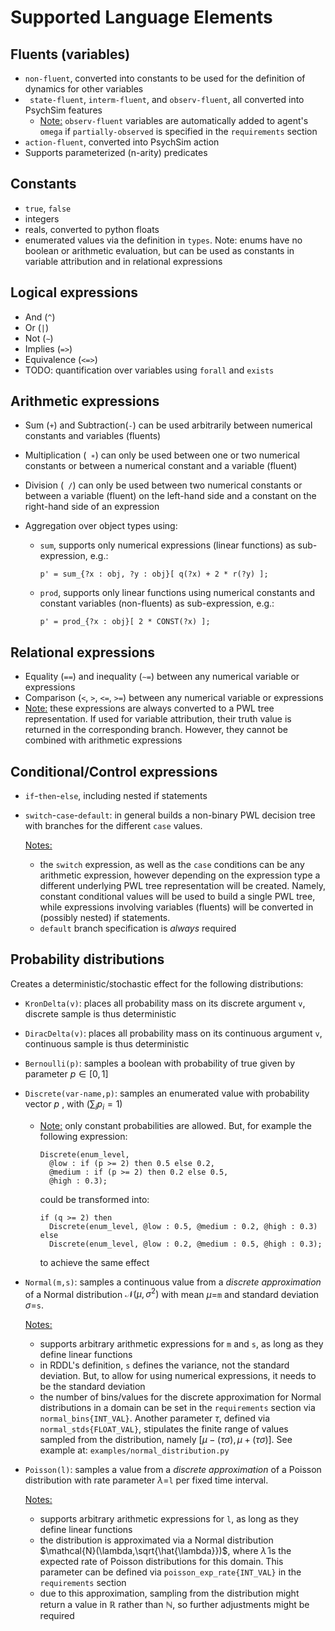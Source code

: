 # Supported Language Elements

## Fluents (variables)

- `non-fluent`, converted into constants to be used for the definition of dynamics for other variables 
- ` state-fluent`, `interm-fluent`, and `observ-fluent`, all converted into PsychSim features
  - <u>Note:</u> `observ-fluent` variables are automatically added to agent's `omega` if `partially-observed` is specified in the `requirements` section
- `action-fluent`, converted into PsychSim action
- Supports parameterized (n-arity) predicates

## Constants

- `true`, `false` 
- integers
- reals, converted to python floats
- enumerated values via the definition in `types`. Note: enums have no boolean or arithmetic evaluation, but can be used as constants in variable attribution and in relational expressions

## Logical expressions

- And (`^`)
- Or (`|`)
- Not (`∼`)
- Implies (`=>`)
- Equivalence (`<=>`)
- TODO: quantification over variables using `forall` and `exists`

## Arithmetic expressions

- Sum (`+`) and Subtraction(`-`) can be used arbitrarily between numerical constants and variables (fluents)

- Multiplication (` ∗`) can only be used between one or two numerical constants or between a numerical constant and a variable (fluent)

- Division (` /`) can only be used between two numerical constants or between a variable (fluent) on the left-hand side and a constant on the right-hand side of an expression

- Aggregation over object types using:

  - `sum`, supports only numerical expressions (linear functions) as sub-expression, e.g.:

    ```yacas
    p' = sum_{?x : obj, ?y : obj}[ q(?x) + 2 * r(?y) ];
    ```

  - `prod`, supports only linear functions using numerical constants and constant variables (non-fluents) as sub-expression, e.g.:

    ```yacas
    p' = prod_{?x : obj}[ 2 * CONST(?x) ];
    ```

## Relational expressions

- Equality (`==`) and inequality (`∼=`) between any numerical variable or expressions 
- Comparison (`<`, `>`, `<=`, `>=`) between any numerical variable or expressions 
- <u>Note:</u> these expressions are always converted to a PWL tree representation. If used for variable attribution, their truth value is returned in the corresponding branch. However, they cannot be combined with arithmetic expressions

## Conditional/Control expressions

- `if`-`then`-`else`, including nested if statements

- `switch`-`case`-`default`: in general builds a non-binary PWL decision tree with branches for the different `case` values. 

  <u>Notes:</u> 

  - the `switch` expression, as well as the `case` conditions can be any arithmetic expression, however depending on the expression type a different underlying PWL tree representation will be created. Namely, constant conditional values will be used to build a single PWL tree, while expressions involving variables (fluents) will be converted in (possibly nested) if statements.
  - `default` branch specification is *always* required

## Probability distributions

Creates a deterministic/stochastic effect for the following distributions:

- `KronDelta(v)`: places all probability mass on its discrete argument `v`, discrete sample is thus deterministic

- `DiracDelta(v)`: places all probability mass on its continuous argument `v`, continuous sample is thus deterministic

- `Bernoulli(p)`: samples a boolean with probability of true given by parameter $p\in[0,1]$

- `Discrete(var-name,p)`: samples an enumerated value with probability vector $p$ , with $(\sum_i p_i=1)$

  - <u>Note:</u> only constant probabilities are allowed. 
    But, for example the following expression:

    ```yacas
    Discrete(enum_level,
      @low : if (p >= 2) then 0.5 else 0.2,
      @medium : if (p >= 2) then 0.2 else 0.5,
      @high : 0.3);
    ```

    could be transformed into:

    ```yacas
    if (q >= 2) then
      Discrete(enum_level, @low : 0.5, @medium : 0.2, @high : 0.3)
    else
      Discrete(enum_level, @low : 0.2, @medium : 0.5, @high : 0.3);
    ```

    to achieve the same effect

- `Normal(m,s)`: samples a continuous value from a *discrete approximation* of a Normal distribution $\mathcal{N}(\mu,\sigma^{2})$ with mean $\mu=$`m` and standard deviation $\sigma=$`s`. 

  <u>Notes:</u>

  - supports arbitrary arithmetic expressions for `m` and `s`, as long as they define linear functions
  - in RDDL's definition, `s` defines the variance, not the standard deviation. But, to allow for using numerical expressions, it needs to be the standard deviation
  - the number of bins/values for the discrete approximation for Normal distributions in a domain can be set in the `requirements` section via `normal_bins{INT_VAL}`. Another parameter $\tau$, defined via  `normal_stds{FLOAT_VAL}`, stipulates the finite range of values sampled from the distribution, namely $[\mu-(\tau\sigma),\mu+(\tau\sigma)]$. See example at: `examples/normal_distribution.py`

- `Poisson(l)`: samples a value from a *discrete approximation* of a Poisson distribution with rate parameter $\lambda=$`l` per fixed time interval. 

  <u>Notes:</u>

  - supports arbitrary arithmetic expressions for `l`, as long as they define linear functions
  - the distribution is approximated via a Normal distribution $\mathcal{N}(\lambda,\sqrt{\hat{\lambda}})$, where $\hat{\lambda}$ is the expected rate of Poisson distributions for this domain. This parameter can be defined via  `poisson_exp_rate{INT_VAL}` in the `requirements` section
  - due to this approximation, sampling from the distribution might return a value in $\mathbb{R}$ rather than $\mathbb{N}$, so further adjustments might be required

